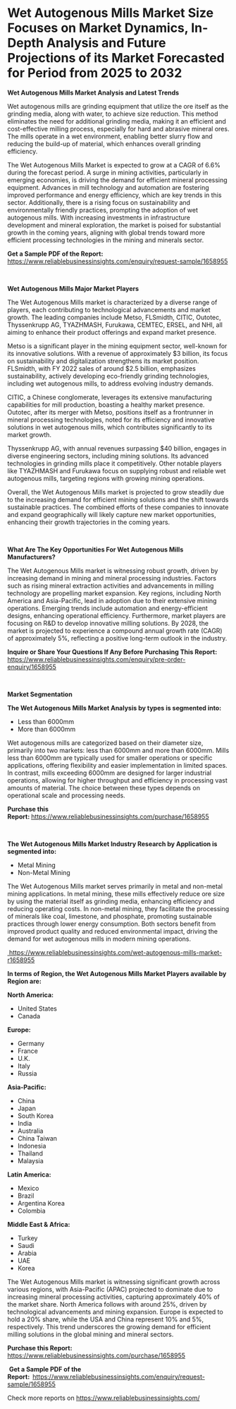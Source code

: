 <p><h1>Wet Autogenous Mills Market Size Focuses on Market Dynamics, In-Depth Analysis and Future Projections of its Market Forecasted for Period from 2025 to 2032</h1></p><p><strong>Wet Autogenous Mills Market Analysis and Latest Trends</strong></p>
<p><p>Wet autogenous mills are grinding equipment that utilize the ore itself as the grinding media, along with water, to achieve size reduction. This method eliminates the need for additional grinding media, making it an efficient and cost-effective milling process, especially for hard and abrasive mineral ores. The mills operate in a wet environment, enabling better slurry flow and reducing the build-up of material, which enhances overall grinding efficiency.</p><p>The Wet Autogenous Mills Market is expected to grow at a CAGR of 6.6% during the forecast period. A surge in mining activities, particularly in emerging economies, is driving the demand for efficient mineral processing equipment. Advances in mill technology and automation are fostering improved performance and energy efficiency, which are key trends in this sector. Additionally, there is a rising focus on sustainability and environmentally friendly practices, prompting the adoption of wet autogenous mills. With increasing investments in infrastructure development and mineral exploration, the market is poised for substantial growth in the coming years, aligning with global trends toward more efficient processing technologies in the mining and minerals sector.</p></p>
<p><strong>Get a Sample PDF of the Report:&nbsp;</strong> <a href="https://www.reliablebusinessinsights.com/enquiry/request-sample/1658955?utm_campaign=3077&utm_medium=2&utm_source=Github&utm_content=ia&utm_term=23032025&utm_id=wet-autogenous-mills">https://www.reliablebusinessinsights.com/enquiry/request-sample/1658955</a></p>
<p>&nbsp;</p>
<p><strong>Wet Autogenous Mills Major Market Players</strong></p>
<p><p>The Wet Autogenous Mills market is characterized by a diverse range of players, each contributing to technological advancements and market growth. The leading companies include Metso, FLSmidth, CITIC, Outotec, Thyssenkrupp AG, TYAZHMASH, Furukawa, CEMTEC, ERSEL, and NHI, all aiming to enhance their product offerings and expand market presence.</p><p>Metso is a significant player in the mining equipment sector, well-known for its innovative solutions. With a revenue of approximately $3 billion, its focus on sustainability and digitalization strengthens its market position. FLSmidth, with FY 2022 sales of around $2.5 billion, emphasizes sustainability, actively developing eco-friendly grinding technologies, including wet autogenous mills, to address evolving industry demands.</p><p>CITIC, a Chinese conglomerate, leverages its extensive manufacturing capabilities for mill production, boasting a healthy market presence. Outotec, after its merger with Metso, positions itself as a frontrunner in mineral processing technologies, noted for its efficiency and innovative solutions in wet autogenous mills, which contributes significantly to its market growth.</p><p>Thyssenkrupp AG, with annual revenues surpassing $40 billion, engages in diverse engineering sectors, including mining solutions. Its advanced technologies in grinding mills place it competitively. Other notable players like TYAZHMASH and Furukawa focus on supplying robust and reliable wet autogenous mills, targeting regions with growing mining operations.</p><p>Overall, the Wet Autogenous Mills market is projected to grow steadily due to the increasing demand for efficient mining solutions and the shift towards sustainable practices. The combined efforts of these companies to innovate and expand geographically will likely capture new market opportunities, enhancing their growth trajectories in the coming years.</p></p>
<p>&nbsp;</p>
<p><strong>What Are The Key Opportunities For Wet Autogenous Mills Manufacturers?</strong></p>
<p><p>The Wet Autogenous Mills market is witnessing robust growth, driven by increasing demand in mining and mineral processing industries. Factors such as rising mineral extraction activities and advancements in milling technology are propelling market expansion. Key regions, including North America and Asia-Pacific, lead in adoption due to their extensive mining operations. Emerging trends include automation and energy-efficient designs, enhancing operational efficiency. Furthermore, market players are focusing on R&D to develop innovative milling solutions. By 2028, the market is projected to experience a compound annual growth rate (CAGR) of approximately 5%, reflecting a positive long-term outlook in the industry.</p></p>
<p><strong>Inquire or Share Your Questions If Any Before Purchasing This Report:</strong> <a href="https://www.reliablebusinessinsights.com/enquiry/pre-order-enquiry/1658955?utm_campaign=3077&utm_medium=2&utm_source=Github&utm_content=ia&utm_term=23032025&utm_id=wet-autogenous-mills">https://www.reliablebusinessinsights.com/enquiry/pre-order-enquiry/1658955</a></p>
<p>&nbsp;</p>
<p><strong>Market Segmentation</strong></p>
<p><strong>The Wet Autogenous Mills Market Analysis by types is segmented into:</strong></p>
<p><ul><li>Less than 6000mm</li><li>More than 6000mm</li></ul></p>
<p><p>Wet autogenous mills are categorized based on their diameter size, primarily into two markets: less than 6000mm and more than 6000mm. Mills less than 6000mm are typically used for smaller operations or specific applications, offering flexibility and easier implementation in limited spaces. In contrast, mills exceeding 6000mm are designed for larger industrial operations, allowing for higher throughput and efficiency in processing vast amounts of material. The choice between these types depends on operational scale and processing needs.</p></p>
<p><strong>Purchase this Report:&nbsp;</strong><a href="https://www.reliablebusinessinsights.com/purchase/1658955?utm_campaign=3077&utm_medium=2&utm_source=Github&utm_content=ia&utm_term=23032025&utm_id=wet-autogenous-mills">https://www.reliablebusinessinsights.com/purchase/1658955</a></p>
<p>&nbsp;</p>
<p><strong>The Wet Autogenous Mills Market Industry Research by Application is segmented into:</strong></p>
<p><ul><li>Metal Mining</li><li>Non-Metal Mining</li></ul></p>
<p><p>The Wet Autogenous Mills market serves primarily in metal and non-metal mining applications. In metal mining, these mills effectively reduce ore size by using the material itself as grinding media, enhancing efficiency and reducing operating costs. In non-metal mining, they facilitate the processing of minerals like coal, limestone, and phosphate, promoting sustainable practices through lower energy consumption. Both sectors benefit from improved product quality and reduced environmental impact, driving the demand for wet autogenous mills in modern mining operations.</p></p>
<p><a href="https://www.reliablebusinessinsights.com/wet-autogenous-mills-market-r1658955?utm_campaign=3077&utm_medium=2&utm_source=Github&utm_content=ia&utm_term=23032025&utm_id=wet-autogenous-mills">&nbsp;https://www.reliablebusinessinsights.com/wet-autogenous-mills-market-r1658955</a></p>
<p><strong>In terms of Region, the Wet Autogenous Mills Market Players available by Region are:</strong></p>
<p>
    <p> <strong> North America: </strong>
        <ul>
            <li>United States</li>
            <li>Canada</li>
        </ul>
        </p> 
    <p> <strong> Europe: </strong>
        <ul>
            <li>Germany</li>
            <li>France</li>
            <li>U.K.</li>
            <li>Italy</li>
            <li>Russia</li>
        </ul>
        </p> 
    <p> <strong> Asia-Pacific: </strong>
        <ul>
            <li>China</li>
            <li>Japan</li>
            <li>South Korea</li>
            <li>India</li>
            <li>Australia</li>
            <li>China Taiwan</li>
            <li>Indonesia</li>
            <li>Thailand</li>
            <li>Malaysia</li>
        </ul>
        </p> 
    <p> <strong> Latin America: </strong>
        <ul>
            <li>Mexico</li>
            <li>Brazil</li>
            <li>Argentina Korea</li>
            <li>Colombia</li>
        </ul>
        </p> 
    <p> <strong> Middle East & Africa: </strong>
        <ul>
            <li>Turkey</li>
            <li>Saudi</li>
            <li>Arabia</li>
            <li>UAE</li>
            <li>Korea</li>
        </ul>
    </p>
    </p>
<p><p>The Wet Autogenous Mills market is witnessing significant growth across various regions, with Asia-Pacific (APAC) projected to dominate due to increasing mineral processing activities, capturing approximately 40% of the market share. North America follows with around 25%, driven by technological advancements and mining expansion. Europe is expected to hold a 20% share, while the USA and China represent 10% and 5%, respectively. This trend underscores the growing demand for efficient milling solutions in the global mining and mineral sectors.</p></p>
<p><strong>Purchase this Report: </strong><a href="https://www.reliablebusinessinsights.com/purchase/1658955?utm_campaign=3077&utm_medium=2&utm_source=Github&utm_content=ia&utm_term=23032025&utm_id=wet-autogenous-mills">https://www.reliablebusinessinsights.com/purchase/1658955</a></p>
<p>&nbsp;<strong>Get a Sample PDF of the Report:&nbsp;&nbsp;</strong><a href="https://www.reliablebusinessinsights.com/enquiry/request-sample/1658955?utm_campaign=3077&utm_medium=2&utm_source=Github&utm_content=ia&utm_term=23032025&utm_id=wet-autogenous-mills">https://www.reliablebusinessinsights.com/enquiry/request-sample/1658955</a></p>
<p><strong></strong></p>
<p>Check more reports on <a href="https://www.reliablebusinessinsights.com/?utm_campaign=3077&utm_medium=2&utm_source=Github&utm_content=ia&utm_term=23032025&utm_id=wet-autogenous-mills">https://www.reliablebusinessinsights.com/</a></p>